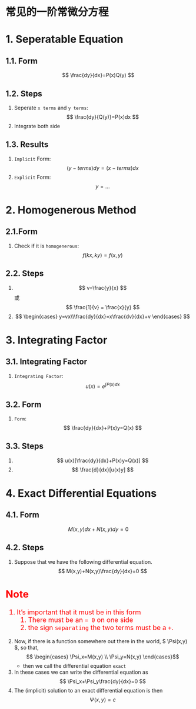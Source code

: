 <!--
 * @Author: Uper 1404293933@qq.com
 * @Date: 2022-05-03 11:04:30
 * @LastEditors: Uper 1404293933@qq.com
 * @LastEditTime: 2022-05-03 14:08:27
 * @FilePath: /Quantum_Mechanics/常微分方程/1.一阶常微分方程解法.md
 * @Description: 这是默认设置,请设置`customMade`, 打开koroFileHeader查看配置 进行设置: https://github.com/OBKoro1/koro1FileHeader/wiki/%E9%85%8D%E7%BD%AE
-->
# 常见的一阶常微分方程

# 1. Seperatable Equation
## 1.1. Form
$$ \frac{dy}{dx}=P(x)Q(y) $$

## 1.2. Steps
1. Seperate `x terms` and `y terms`: $$ \frac{dy}{Q(y)}=P(x)dx $$
2. Integrate both side

## 1.3. Results
1. `Implicit` Form: $$ (y-terms)dy = (x-terms)dx $$
2. `Explicit` Form: $$ y=... $$

# 2. Homogenerous Method
## 2.1.Form
1. Check if it is `homogenerous`:
$$ f(kx,ky) = f(x,y) $$

## 2.2. Steps
1. $$ v=\frac{y}{x} $$ 或 $$ \frac{1}{v} = \frac{x}{y} $$
2. $$ \begin{cases} y=vx\\\frac{dy}{dx}=x\frac{dv}{dx}+v \end{cases} $$


# 3. Integrating Factor
## 3.1. Integrating Factor
1. `Integrating Factor`: $$ u(x)=e^{\int P(x)dx} $$

## 3.2. Form
1. `Form`: $$ \frac{dy}{dx}+P(x)y=Q(x) $$

## 3.3. Steps
1. $$ u(x)[\frac{dy}{dx}+P(x)y=Q(x)] $$
2. $$ \frac{d}{dx}[u(x)y] $$


# 4. Exact Differential Equations
## 4.1. Form
$$ M(x,y)dx+N(x,y)dy=0 $$

## 4.2. Steps
1. Suppose that we have the following differential equation. $$ M(x,y)+N(x,y)\frac{dy}{dx}=0 $$

<font color="red" size="4">

Note
----
1. It’s important that it must be in this form
    1. There must be an `= 0` on one side
    2. the sign `separating` the two terms must be a `+`.

</font>

2. Now, if there is a function somewhere out there in the world, $ \Psi(x,y) $, so that, $$ \begin{cases} \Psi_x=M(x,y) \\ \Psi_y=N(x,y) \end{cases}$$
    - then we call the differential equation `exact`
3. In these cases we can write the differential equation as $$ \Psi_x+\Psi_y\frac{dy}{dx}=0 $$
4. The (implicit) solution to an exact differential equation is then $$ \Psi(x,y)=c $$